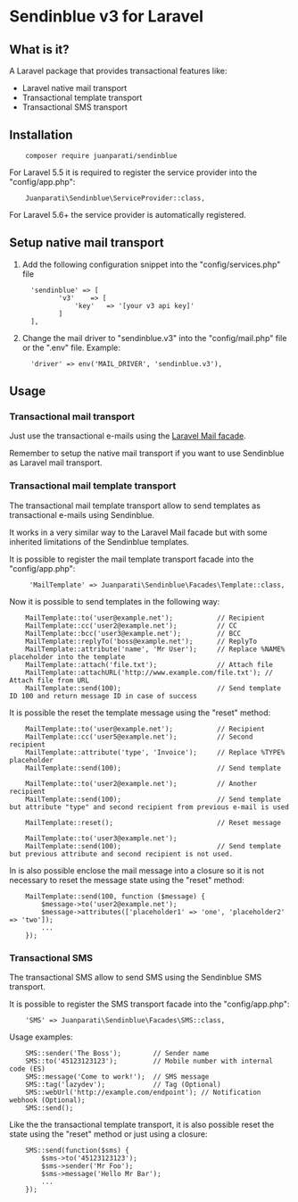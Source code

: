 # Sendinblue v3 for Laravel

## What is it?

A Laravel package that provides transactional features like:

- Laravel native mail transport
- Transactional template transport
- Transactional SMS transport


## Installation

        composer require juanparati/sendinblue

For Laravel 5.5 it is required to register the service provider into the "config/app.php":

        Juanparati\Sendinblue\ServiceProvider::class,

For Laravel 5.6+ the service provider is automatically registered.


## Setup native mail transport

1. Add the following configuration snippet into the "config/services.php" file

         'sendinblue' => [        
                'v3'    => [
                    'key'   => '[your v3 api key]'                    
                ]
         ],

2. Change the mail driver to "sendinblue.v3" into the "config/mail.php" file or the ".env" file. Example:
        
         'driver' => env('MAIL_DRIVER', 'sendinblue.v3'),
         



## Usage

### Transactional mail transport

Just use the transactional e-mails using the [Laravel Mail facade](https://laravel.com/docs/5.6/mail#sending-mail).

Remember to setup the native mail transport if you want to use Sendinblue as Laravel mail transport.


### Transactional mail template transport

The transactional mail template transport allow to send templates as transactional e-mails using Sendinblue.

It works in a very similar way to the Laravel Mail facade but with some inherited limitations of the Sendinblue templates.

It is possible to register the mail template transport facade into the "config/app.php":

         'MailTemplate' => Juanparati\Sendinblue\Facades\Template::class,

Now it is possible to send templates in the following way:

        MailTemplate::to('user@example.net');           // Recipient
        MailTemplate::cc('user2@example.net');          // CC
        MailTemplate::bcc('user3@example.net');         // BCC
        MailTemplate::replyTo('boss@example.net');      // ReplyTo
        MailTemplate::attribute('name', 'Mr User');     // Replace %NAME% placeholder into the template 
        MailTemplate::attach('file.txt');               // Attach file
        MailTemplate::attachURL('http://www.example.com/file.txt'); // Attach file from URL
        MailTemplate::send(100);                        // Send template ID 100 and return message ID in case of success

It is possible the reset the template message using the "reset" method:

        MailTemplate::to('user@example.net');           // Recipient
        MailTemplate::cc('user5@example.net');          // Second recipient
        MailTemplate::attribute('type', 'Invoice');     // Replace %TYPE% placeholder
        MailTemplate::send(100);                        // Send template
        
        MailTemplate::to('user2@example.net');          // Another recipient
        MailTemplate::send(100);                        // Send template but attribute "type" and second recipient from previous e-mail is used
        
        MailTemplate::reset();                          // Reset message
        
        MailTemplate::to('user3@example.net');          
        MailTemplate::send(100);                        // Send template but previous attribute and second recipient is not used.
                

In is also possible enclose the mail message into a closure so it is not necessary to reset the message state using the "reset" method:

        MailTemplate::send(100, function ($message) {
            $message->to('user2@example.net');
            $message->attributes(['placeholder1' => 'one', 'placeholder2' => 'two']);
            ...
        });        


### Transactional SMS

The transactional SMS allow to send SMS using the Sendinblue SMS transport.

It is possible to register the SMS transport facade into the "config/app.php":

        'SMS' => Juanparati\Sendinblue\Facades\SMS::class,

Usage examples:

        SMS::sender('The Boss');        // Sender name
        SMS::to('45123123123');         // Mobile number with internal code (ES)
        SMS::message('Come to work!');  // SMS message
        SMS::tag('lazydev');            // Tag (Optional)
        SMS::webUrl('http://example.com/endpoint'); // Notification webhook (Optional);
        SMS::send();
        
Like the the transactional template transport, it is also possible reset the state using the "reset" method or just using a closure:

        SMS::send(function($sms) {
            $sms->to('45123123123');
            $sms->sender('Mr Foo');
            $sms->message('Hello Mr Bar');
            ...
        });
        

        